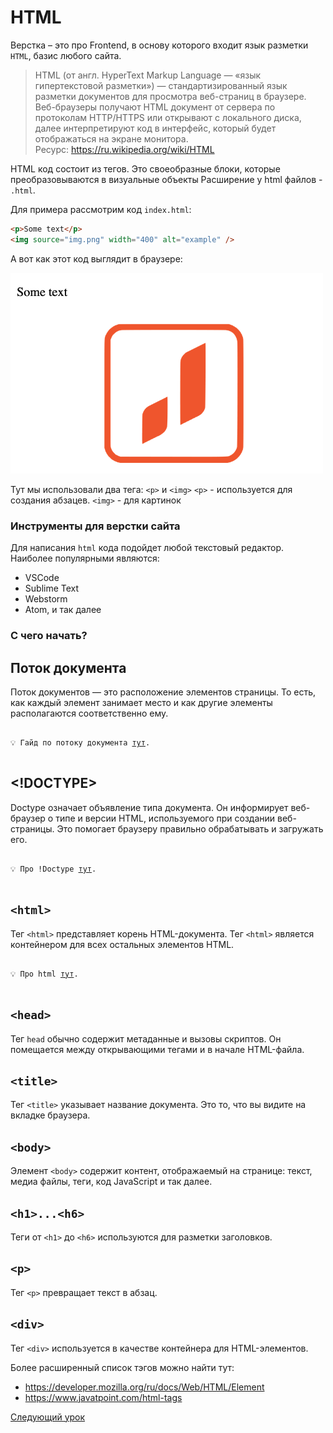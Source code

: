 # HTML

Верстка – это про Frontend, в основу которого входит язык разметки `HTML`, базис любого сайта.

> HTML (от англ. HyperText Markup Language — «язык гипертекстовой разметки») — стандартизированный язык разметки документов для просмотра веб-страниц в браузере.
> Веб-браузеры получают HTML документ от сервера по протоколам
> HTTP/HTTPS или открывают с локального диска, далее интерпретируют код в интерфейс,
> который будет отображаться на экране монитора.  
> Ресурс: https://ru.wikipedia.org/wiki/HTML

HTML код состоит из тегов. Это своеобразные блоки, которые преобразовываются в визуальные объекты
Расширение у html файлов - `.html`.

Для примера рассмотрим код `index.html`:

```html
<p>Some text</p>
<img source="img.png" width="400" alt="example" />
```

А вот как этот код выглядит в браузере:

<img src="./img1.png" width="500"> </img>

Тут мы использовали два тега: `<p>` и `<img>`
`<p>` - используется для создания абзацев.
`<img>` - для картинок

### Инструменты для верстки сайта

Для написания `html` кода подойдет любой текстовый редактор. Наиболее популярными являются:

- VSCode
- Sublime Text
- Webstorm
- Atom, и так далее

### C чего начать?

## Поток документа

Поток документов — это расположение элементов страницы. То есть, как каждый элемент занимает место и как другие элементы располагаются соответственно ему.

<pre>
<code>
💡 Гайд по потоку документа <a href="https://doka.guide/html/flow/">тут</a>.
</code>
</pre>

## <!DOCTYPE>

Doctype означает объявление типа документа. Он информирует веб-браузер о типе и версии HTML, используемого при создании веб-страницы. Это помогает браузеру правильно обрабатывать и загружать его.

<pre>
<code>
💡 Про !Doctype <a href="https://doka.guide/html/flow/">тут</a>.
</code>
</pre>

## `<html>`

Тег `<html>` представляет корень HTML-документа. Тег `<html>` является контейнером для всех остальных элементов HTML.

<pre>
<code>
💡 Про html <a href="https://doka.guide/html/html/">тут</a>.
</code>
</pre>

## `<head>`

Тег `head` обычно cодержит метаданные и вызовы скриптов. Он помещается между открывающими тегами <HTML> и <body> в начале HTML-файла.

## `<title>`

Тег `<title>` указывает название документа. Это то, что вы видите на вкладке браузера.

## `<body>`

Элемент `<body>` содержит контент, отображаемый на странице: текст, медиа файлы, теги, код JavaScript и так далее.

## `<h1>...<h6>`

Теги от `<h1>` до `<h6>` используются для разметки заголовков.

## `<p>`

Тег `<p>` превращает текст в абзац.

## `<div>`

Тег `<div>` используется в качестве контейнера для HTML-элементов.

Более расширенный список тэгов можно найти тут:

- https://developer.mozilla.org/ru/docs/Web/HTML/Element
- https://www.javatpoint.com/html-tags

[Следующий урок](../css/)
